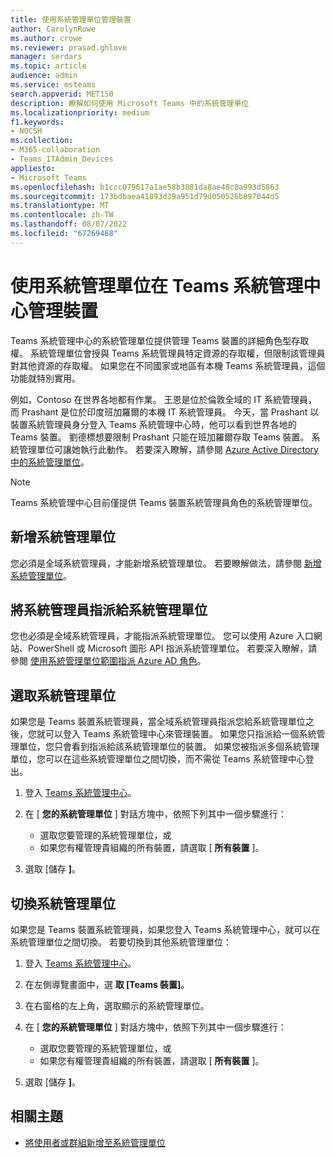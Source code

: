 ```yaml
---
title: 使用系統管理單位管理裝置
author: CarolynRowe
ms.author: crowe
ms.reviewer: prasad.ghlove
manager: serdars
ms.topic: article
audience: admin
ms.service: msteams
search.appverid: MET150
description: 瞭解如何使用 Microsoft Teams 中的系統管理單位
ms.localizationpriority: medium
f1.keywords:
- NOCSH
ms.collection:
- M365-collaboration
- Teams_ITAdmin_Devices
appliesto:
- Microsoft Teams
ms.openlocfilehash: b1ccc079617a1ae58b3881da8ae48c8a993d5863
ms.sourcegitcommit: 173bdbaea41893d39a951d79d050526b897044d5
ms.translationtype: MT
ms.contentlocale: zh-TW
ms.lasthandoff: 08/07/2022
ms.locfileid: "67269468"
---
```

# <a name="manage-devices-in-the-teams-admin-center-with-administrative-units"></a>使用系統管理單位在 Teams 系統管理中心管理裝置

Teams 系統管理中心的系統管理單位提供管理 Teams 裝置的詳細角色型存取權。 系統管理單位會授與 Teams 系統管理員特定資源的存取權，但限制該管理員對其他資源的存取權。 如果您在不同國家或地區有本機 Teams 系統管理員，這個功能就特別實用。

例如，Contoso 在世界各地都有作業。 王恩是位於倫敦全域的 IT 系統管理員，而 Prashant 是位於印度班加羅爾的本機 IT 系統管理員。 今天，當 Prashant 以裝置系統管理員身分登入 Teams 系統管理中心時，他可以看到世界各地的 Teams 裝置。 劉德標想要限制 Prashant 只能在班加羅爾存取 Teams 裝置。 系統管理單位可讓她執行此動作。 若要深入瞭解，請參閱 [Azure Active Directory 中的系統管理單位](/azure/active-directory/roles/administrative-units)。

> [!NOTE]
> Teams 系統管理中心目前僅提供 Teams 裝置系統管理員角色的系統管理單位。

## <a name="add-administrative-units"></a>新增系統管理單位

您必須是全域系統管理員，才能新增系統管理單位。 若要瞭解做法，請參閱 [新增系統管理單位](/azure/active-directory/roles/admin-units-manage#add-an-administrative-unit)。

## <a name="assign-admins-to-administrative-units"></a>將系統管理員指派給系統管理單位

您也必須是全域系統管理員，才能指派系統管理單位。 您可以使用 Azure 入口網站、PowerShell 或 Microsoft 圖形 API 指派系統管理單位。 若要深入瞭解，請參閱 [使用系統管理單位範圍指派 Azure AD 角色](/azure/active-directory/roles/admin-units-assign-roles)。

## <a name="select-administrative-units"></a>選取系統管理單位

如果您是 Teams 裝置系統管理員，當全域系統管理員指派您給系統管理單位之後，您就可以登入 Teams 系統管理中心來管理裝置。 如果您只指派給一個系統管理單位，您只會看到指派給該系統管理單位的裝置。 如果您被指派多個系統管理單位，您可以在這些系統管理單位之間切換，而不需從 Teams 系統管理中心登出。 

1. 登入 [Teams 系統管理中心](https://go.microsoft.com/fwlink/p/?linkid=2024339)。

2. 在 [ **您的系統管理單位** ] 對話方塊中，依照下列其中一個步驟進行：
    - 選取您要管理的系統管理單位，或 
    - 如果您有權管理貴組織的所有裝置，請選取 [ **所有裝置** ]。

3. 選取 [儲存 **]**。

## <a name="switch-administrative-units"></a>切換系統管理單位

如果您是 Teams 裝置系統管理員，如果您登入 Teams 系統管理中心，就可以在系統管理單位之間切換。 若要切換到其他系統管理單位：

1. 登入 [Teams 系統管理中心](https://go.microsoft.com/fwlink/p/?linkid=2024339)。

2. 在左側導覽畫面中，選 **取 [Teams 裝置]**。

3. 在右窗格的左上角，選取顯示的系統管理單位。

4. 在 [ **您的系統管理單位** ] 對話方塊中，依照下列其中一個步驟進行：
    - 選取您要管理的系統管理單位，或 
    - 如果您有權管理貴組織的所有裝置，請選取 [ **所有裝置** ]。

5. 選取 [儲存 **]**。

## <a name="related-topics"></a>相關主題

- [將使用者或群組新增至系統管理單位](/azure/active-directory/roles/admin-units-members-add)
